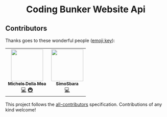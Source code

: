 <div align="center">
        <h1>Coding Bunker Website Api</h1>
</div>


## Contributors

Thanks goes to these wonderful people ([emoji key](https://github.com/all-contributors/all-contributors#emoji-key)):

<!-- ALL-CONTRIBUTORS-LIST:START - Do not remove or modify this section -->
<!-- prettier-ignore-start -->
<!-- markdownlint-disable -->
<table>
  <tr>
    <td align="center"><a href="https://github.com/ArcaneDiver"><img src="https://avatars0.githubusercontent.com/u/47637591?v=4" width="100px;" alt=""/><br /><sub><b>Michele Della Mea</b></sub></a><br /><a href="https://github.com/Coding-Bunker/website-backend/commits?author=ArcaneDiver" title="Code">💻</a> <a href="#infra-ArcaneDiver" title="Infrastructure (Hosting, Build-Tools, etc)">🚇</a></td>
    <td align="center"><a href="https://github.com/SimoSbara"><img src="https://avatars2.githubusercontent.com/u/38192614?v=4" width="100px;" alt=""/><br /><sub><b>SimoSbara</b></sub></a><br /><a href="https://github.com/Coding-Bunker/website-backend/commits?author=SimoSbara" title="Code">💻</a></td>
  </tr>
</table>

<!-- markdownlint-enable -->
<!-- prettier-ignore-end -->
<!-- ALL-CONTRIBUTORS-LIST:END -->

This project follows the [all-contributors](https://github.com/all-contributors/all-contributors) specification. Contributions of any kind welcome!
